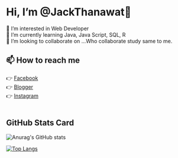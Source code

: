 # Hi, I’m @JackThanawat👋
👀 I’m interested in Web Developer <br>
🌱 I’m currently learning Java, Java Script, SQL, R <br>
💞️ I’m looking to collaborate on ...Who collaborate study same to me. <br>

## 📫 How to reach me 
👉 [Facebook](https://www.facebook.com/tnw.jack/)<br>
👉 [Blogger](https://www.facebook.com/songpro.online)<br>
👉 [Instagram](https://www.instagram.com/jack.tnw/)<br><br>

## GitHub Stats Card
![Anurag's GitHub stats](https://github-readme-stats.vercel.app/api?username=jacktnw&show_icons=true&theme=radical)

[![Top Langs](https://github-readme-stats.vercel.app/api/top-langs/?username=jacktnw&layout=compact&theme=radical)](https://github.com/anuraghazra/github-readme-stats)



<!--


Here are some ideas to get you started:

- 🔭 I’m currently working on ...
- 🌱 I’m currently learning ...
- 👯 I’m looking to collaborate on ...
- 🤔 I’m looking for help with ...
- 💬 Ask me about ...
- 📫 How to reach me: ...
- 😄 Pronouns: ...
- ⚡ Fun fact: ...
-->

